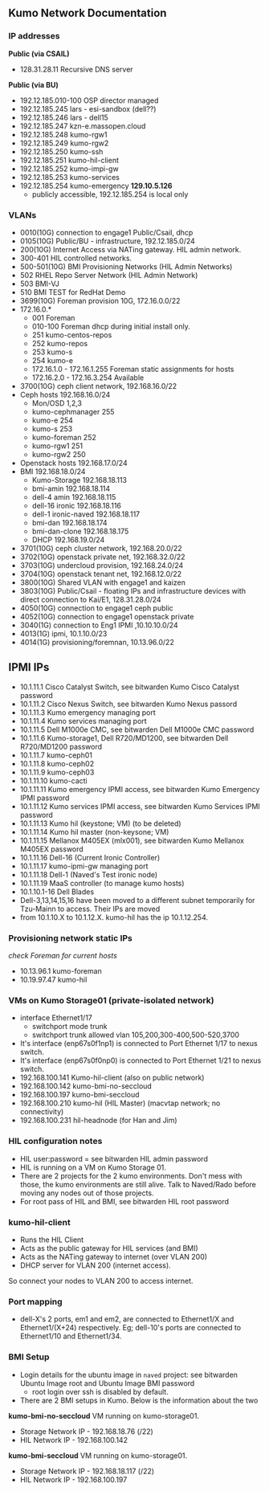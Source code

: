 ## Kumo Network Documentation

### IP addresses

**Public (via CSAIL)**
 -  128.31.28.11        Recursive DNS server

**Public (via BU)**
 - 192.12.185.010-100  OSP director managed
 - 192.12.185.245      lars - esi-sandbox (dell??)
 - 192.12.185.246      lars - dell15
 - 192.12.185.247      kzn-e.massopen.cloud
 - 192.12.185.248      kumo-rgw1
 - 192.12.185.249      kumo-rgw2
 - 192.12.185.250      kumo-ssh
 - 192.12.185.251      kumo-hil-client
 - 192.12.185.252      kumo-impi-gw
 - 192.12.185.253      kumo-services
 - 192.12.185.254      kumo-emergency **129.10.5.126**
     -  publicly accessible, 192.12.185.254 is local only

### VLANs
 -  0010(10G)      connection to engage1 Public/Csail, dhcp
 -  0105(10G)      Public/BU - infrastructure, 192.12.185.0/24
 -  200(10G)       Internet Access via NATing gateway. HIL admin network.
 -  300-401        HIL controlled networks.
 -  500-501(10G)   BMI Provisioning Networks (HIL Admin Networks)
 -  502            RHEL Repo Server Network (HIL Admin Network)
 -  503            BMI-VJ
 -  510            BMI TEST for RedHat Demo
 -  3699(10G)      Foreman provision 10G, 172.16.0.0/22
 -  172.16.0.\*
     -  001     Foreman
     -  010-100 Foreman dhcp during initial install only.
     -  251     kumo-centos-repos
     -  252     kumo-repos
     -  253     kumo-s
     -  254     kumo-e
     -  172.16.1.0 - 172.16.1.255  Foreman static assignments for hosts
     -  172.16.2.0 - 172.16.3.254  Available
 -  3700(10G)      ceph client network, 192.168.16.0/22
 -  Ceph  hosts       192.168.16.0/24
     -  Mon/OSD       1,2,3
     -  kumo-cephmanager 255
     -  kumo-e           254
     -  kumo-s           253
     -  kumo-foreman     252
     -  kumo-rgw1        251
     -  kumo-rgw2        250
 -  Openstack  hosts  192.168.17.0/24
 -  BMI  192.168.18.0/24
     -  Kumo-Storage  192.168.18.113
     -  bmi-amin          192.168.18.114
     -  dell-4 amin       192.168.18.115
     -  dell-16 ironic    192.168.18.116
     -  dell-1 ironic-naved    192.168.18.117
     -  bmi-dan           192.168.18.174
     -  bmi-dan-clone     192.168.18.175
     -  DHCP         192.168.19.0/24
 -  3701(10G)      ceph cluster network, 192.168.20.0/22
 -  3702(10G)      openstack private net, 192.168.32.0/22
 -  3703(10G)      undercloud provision, 192.168.24.0/24
 -  3704(10G)      openstack tenant net, 192.168.12.0/22
 -  3800(10G)      Shared VLAN with engage1 and kaizen
 -  3803(10G)      Public/Csail - floating IPs and infrastructure devices with direct connection to Kai/E1, 128.31.28.0/24
 -  4050(10G)      connection to engage1 ceph public
 -  4052(10G)      connection to engage1 openstack private
 -  3040(1G)      connection to Eng1 IPMI ,10.10.10.0/24
 -  4013(1G)      ipmi, 10.1.10.0/23
 -  4014(1G)      provisioning/foremnan, 10.13.96.0/22

## IPMI IPs
 -  10.1.11.1      Cisco Catalyst Switch, see bitwarden Kumo Cisco Catalyst password
 -  10.1.11.2      Cisco Nexus Switch, see bitwarden Kumo Nexus passord
 -  10.1.11.3      Kumo emergency managing port
 -  10.1.11.4      Kumo services managing port
 -  10.1.11.5      Dell M1000e CMC, see bitwarden Dell M1000e CMC password
 -  10.1.11.6      Kumo-storage1, Dell R720/MD1200, see bitwarden Dell R720/MD1200 password
 -  10.1.11.7      kumo-ceph01
 -  10.1.11.8      kumo-ceph02
 -  10.1.11.9      kumo-ceph03
 -  10.1.11.10     kumo-cacti
 -  10.1.11.11     Kumo emergency IPMI access, see bitwarden Kumo Emergency IPMI password
 -  10.1.11.12     Kumo services IPMI access, see bitwarden Kumo Services IPMI password
 -  10.1.11.13     Kumo hil (keystone; VM) (to be deleted)
 -  10.1.11.14     Kumo hil master (non-keysone; VM)
 -  10.1.11.15     Mellanox M405EX (mlx001), see bitwarden Kumo Mellanox M405EX password
 -  10.1.11.16     Dell-16 (Current Ironic Controller)
 -  10.1.11.17     kumo-ipmi-gw managing port
 -  10.1.11.18     Dell-1 (Naved's Test ironic node)
 -  10.1.11.19     MaaS controller (to manage kumo hosts)
 -  10.1.10.1-16      Dell Blades
 -  Dell-3,13,14,15,16 have been moved to a different subnet temporarily for Tzu-Mainn to access. Their IPs are moved
 -  from 10.1.10.X to 10.1.12.X. kumo-hil has the ip 10.1.12.254. 

### Provisioning network static IPs
*check Foreman for current hosts*
 -  10.13.96.1        kumo-foreman
 -  10.19.97.47       kumo-hil

### VMs on Kumo Storage01 (private-isolated network)
 -  interface Ethernet1/17
     -  switchport mode trunk
     -  switchport trunk allowed vlan 105,200,300-400,500-520,3700
 -  It's interface (enp67s0f1np1) is connected to Port Ethernet 1/17 to nexus
switch.
 -  It's interface (enp67s0f0np0) is connected to Port Ethernet 1/21 to nexus
switch.
 -  192.168.100.141     Kumo-hil-client (also on public network)
 -  192.168.100.142     kumo-bmi-no-seccloud
 -  192.168.100.197     kumo-bmi-seccloud
 -  192.168.100.210     kumo-hil (HIL Master) (macvtap network; no connectivity)
 -  192.168.100.231     hil-headnode (for Han and Jim)

### HIL configuration notes
 -  HIL user:password = see bitwarden HIL admin password
 -  HIL is running on a VM on Kumo Storage 01.
 -  There are 2 projects for the 2 kumo environments. Don't mess with those, the
kumo environments are still alive. Talk to Naved/Rado before moving any nodes
out of those projects.
 -  For root pass of HIL and BMI, see bitwarden HIL root password

### kumo-hil-client
 -  Runs the HIL Client
 -  Acts as the public gateway for HIL services (and BMI)
 -  Acts as the NATing gateway to internet (over VLAN 200)
 -  DHCP server for VLAN 200 (internet access).

So connect your nodes to VLAN 200 to access internet.

### Port mapping
 -  dell-X's 2 ports, em1 and em2, are connected to Ethernet1/X and Ethernet1/(X+24)
respectively. Eg; dell-10's ports are connected to Ethernet1/10 and Ethernet1/34.

### BMI Setup
 -  Login details for the ubuntu image in `naved` project: 
 see bitwarden Ubuntu Image root and Ubuntu Image BMI password
     -  root login over ssh is disabled by default.
 -  There are 2 BMI setups in Kumo. Below is the information about the two

**kumo-bmi-no-seccloud** VM running on kumo-storage01.
 -  Storage Network IP - 192.168.18.76 (/22)
 -  HIL Network IP - 192.168.100.142

**kumo-bmi-seccloud** VM running on kumo-storage01.
 -  Storage Network IP - 192.168.18.117 (/22)
 -  HIL Network IP - 192.168.100.197

